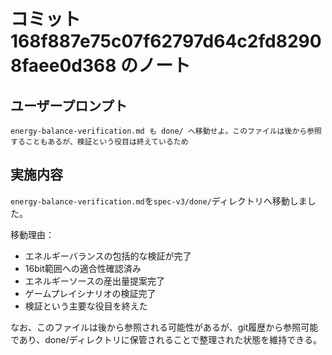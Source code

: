 # コミット 168f887e75c07f62797d64c2fd82908faee0d368 のノート

## ユーザープロンプト

```
energy-balance-verification.md も done/ へ移動せよ。このファイルは後から参照することもあるが、検証という役目は終えているため
```

## 実施内容

`energy-balance-verification.md`を`spec-v3/done/`ディレクトリへ移動しました。

移動理由：
- エネルギーバランスの包括的な検証が完了
- 16bit範囲への適合性確認済み
- エネルギーソースの産出量提案完了
- ゲームプレイシナリオの検証完了
- 検証という主要な役目を終えた

なお、このファイルは後から参照される可能性があるが、git履歴から参照可能であり、done/ディレクトリに保管されることで整理された状態を維持できる。